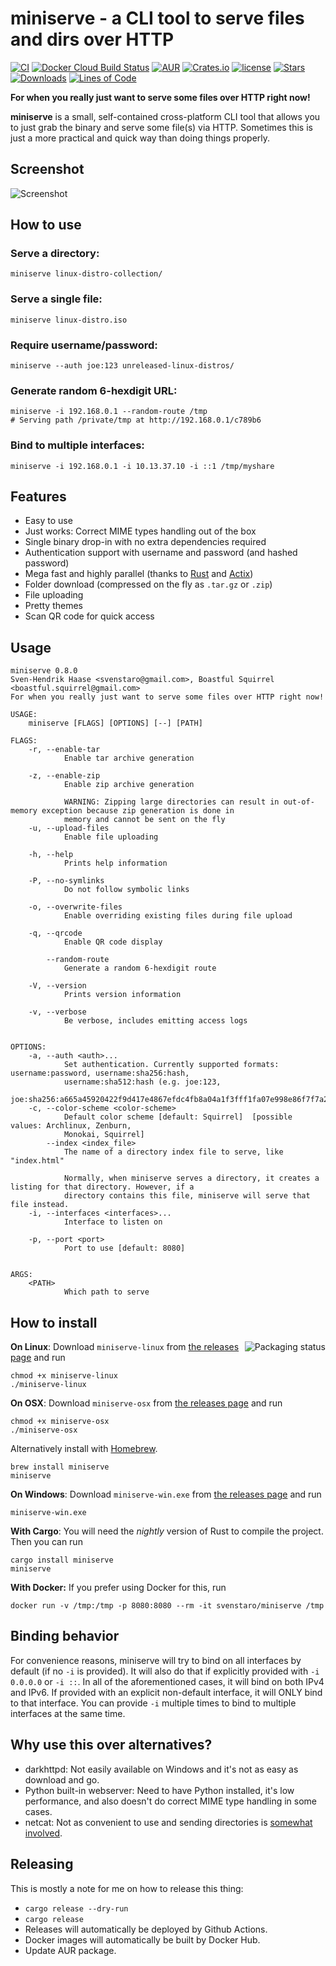 # miniserve - a CLI tool to serve files and dirs over HTTP

[![CI](https://github.com/svenstaro/miniserve/workflows/CI/badge.svg)](https://github.com/svenstaro/miniserve/actions)
[![Docker Cloud Build Status](https://img.shields.io/docker/cloud/build/svenstaro/miniserve)](https://cloud.docker.com/repository/docker/svenstaro/miniserve/)
[![AUR](https://img.shields.io/aur/version/miniserve.svg)](https://aur.archlinux.org/packages/miniserve/)
[![Crates.io](https://img.shields.io/crates/v/miniserve.svg)](https://crates.io/crates/miniserve)
[![license](http://img.shields.io/badge/license-MIT-blue.svg)](https://github.com/svenstaro/miniserve/blob/master/LICENSE)
[![Stars](https://img.shields.io/github/stars/svenstaro/miniserve.svg)](https://github.com/svenstaro/miniserve/stargazers)
[![Downloads](https://img.shields.io/github/downloads/svenstaro/miniserve/total.svg)](https://github.com/svenstaro/miniserve/releases)
[![Lines of Code](https://tokei.rs/b1/github/svenstaro/miniserve)](https://github.com/svenstaro/miniserve)

**For when you really just want to serve some files over HTTP right now!**

**miniserve** is a small, self-contained cross-platform CLI tool that allows you to just grab the binary and serve some file(s) via HTTP.
Sometimes this is just a more practical and quick way than doing things properly.

## Screenshot

![Screenshot](screenshot.png)

## How to use

### Serve a directory:

    miniserve linux-distro-collection/

### Serve a single file:

    miniserve linux-distro.iso

### Require username/password:

    miniserve --auth joe:123 unreleased-linux-distros/

### Generate random 6-hexdigit URL:

    miniserve -i 192.168.0.1 --random-route /tmp
    # Serving path /private/tmp at http://192.168.0.1/c789b6

### Bind to multiple interfaces:

    miniserve -i 192.168.0.1 -i 10.13.37.10 -i ::1 /tmp/myshare

## Features

- Easy to use
- Just works: Correct MIME types handling out of the box
- Single binary drop-in with no extra dependencies required
- Authentication support with username and password (and hashed password)
- Mega fast and highly parallel (thanks to [Rust](https://www.rust-lang.org/) and [Actix](https://actix.rs/))
- Folder download (compressed on the fly as `.tar.gz` or `.zip`)
- File uploading
- Pretty themes
- Scan QR code for quick access

## Usage

    miniserve 0.8.0
    Sven-Hendrik Haase <svenstaro@gmail.com>, Boastful Squirrel <boastful.squirrel@gmail.com>
    For when you really just want to serve some files over HTTP right now!

    USAGE:
        miniserve [FLAGS] [OPTIONS] [--] [PATH]

    FLAGS:
        -r, --enable-tar
                Enable tar archive generation

        -z, --enable-zip
                Enable zip archive generation

                WARNING: Zipping large directories can result in out-of-memory exception because zip generation is done in
                memory and cannot be sent on the fly
        -u, --upload-files
                Enable file uploading

        -h, --help
                Prints help information

        -P, --no-symlinks
                Do not follow symbolic links

        -o, --overwrite-files
                Enable overriding existing files during file upload

        -q, --qrcode
                Enable QR code display

            --random-route
                Generate a random 6-hexdigit route

        -V, --version
                Prints version information

        -v, --verbose
                Be verbose, includes emitting access logs


    OPTIONS:
        -a, --auth <auth>...
                Set authentication. Currently supported formats: username:password, username:sha256:hash,
                username:sha512:hash (e.g. joe:123,
                joe:sha256:a665a45920422f9d417e4867efdc4fb8a04a1f3fff1fa07e998e86f7f7a27ae3)
        -c, --color-scheme <color-scheme>
                Default color scheme [default: Squirrel]  [possible values: Archlinux, Zenburn,
                Monokai, Squirrel]
            --index <index_file>
                The name of a directory index file to serve, like "index.html"

                Normally, when miniserve serves a directory, it creates a listing for that directory. However, if a
                directory contains this file, miniserve will serve that file instead.
        -i, --interfaces <interfaces>...
                Interface to listen on

        -p, --port <port>
                Port to use [default: 8080]


    ARGS:
        <PATH>
                Which path to serve

## How to install

<a href="https://repology.org/project/miniserve/versions"><img align="right" src="https://repology.org/badge/vertical-allrepos/miniserve.svg" alt="Packaging status"></a>

**On Linux**: Download `miniserve-linux` from [the releases page](https://github.com/svenstaro/miniserve/releases) and run

    chmod +x miniserve-linux
    ./miniserve-linux

**On OSX**: Download `miniserve-osx` from [the releases page](https://github.com/svenstaro/miniserve/releases) and run

    chmod +x miniserve-osx
    ./miniserve-osx

Alternatively install with [Homebrew](https://brew.sh/).

    brew install miniserve
    miniserve

**On Windows**: Download `miniserve-win.exe` from [the releases page](https://github.com/svenstaro/miniserve/releases) and run

    miniserve-win.exe

**With Cargo**: You will need the _nightly_ version of Rust to compile the project. Then you can run

    cargo install miniserve
    miniserve

**With Docker:** If you prefer using Docker for this, run

    docker run -v /tmp:/tmp -p 8080:8080 --rm -it svenstaro/miniserve /tmp

## Binding behavior

For convenience reasons, miniserve will try to bind on all interfaces by default (if no `-i` is provided).
It will also do that if explicitly provided with `-i 0.0.0.0` or `-i ::`.
In all of the aforementioned cases, it will bind on both IPv4 and IPv6.
If provided with an explicit non-default interface, it will ONLY bind to that interface.
You can provide `-i` multiple times to bind to multiple interfaces at the same time.

## Why use this over alternatives?

- darkhttpd: Not easily available on Windows and it's not as easy as download and go.
- Python built-in webserver: Need to have Python installed, it's low performance, and also doesn't do correct MIME type handling in some cases.
- netcat: Not as convenient to use and sending directories is [somewhat involved](https://nakkaya.com/2009/04/15/using-netcat-for-file-transfers/).

## Releasing

This is mostly a note for me on how to release this thing:

- `cargo release --dry-run`
- `cargo release`
- Releases will automatically be deployed by Github Actions.
- Docker images will automatically be built by Docker Hub.
- Update AUR package.
